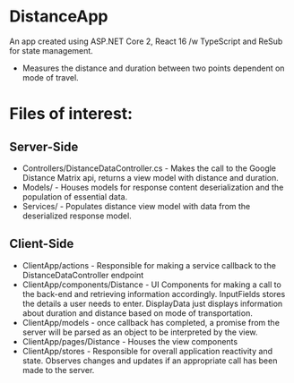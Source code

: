 # DistanceApp

An app created using ASP.NET Core 2, React 16 /w TypeScript and ReSub for state management.

- Measures the distance and duration between two points dependent on mode of travel.

# Files of interest:
## Server-Side
- Controllers/DistanceDataController.cs - Makes the call to the Google Distance Matrix api, returns a view model with distance and duration.
- Models/ - Houses models for response content deserialization and the population of essential data.
- Services/ - Populates distance view model with data from the deserialized response model.

## Client-Side
- ClientApp/actions - Responsible for making a service callback to the DistanceDataController endpoint
- ClientApp/components/Distance - UI Components for making a call to the back-end and retrieving information accordingly. InputFields stores the details a user needs to enter. DisplayData just displays information about duration and distance based on mode of transportation.
- ClientApp/models - once callback has completed, a promise from the server will be parsed as an object to be interpreted by the view.
- ClientApp/pages/Distance - Houses the view components
- ClientApp/stores - Responsible for overall application reactivity and state. Observes changes and updates if an appropriate call has been made to the server.
